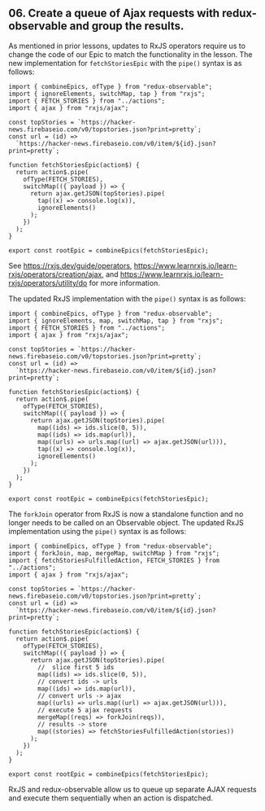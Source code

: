 ## 06. Create a queue of Ajax requests with redux-observable and group the results.

<Timestamp start="1:50" end="3:00">
    
As mentioned in prior lessons, updates to RxJS operators require us to change the code of our Epic to match the functionality in the lesson. The new implementation for `fetchStoriesEpic` with the `pipe()` syntax is as follows:

```
import { combineEpics, ofType } from "redux-observable";
import { ignoreElements, switchMap, tap } from "rxjs";
import { FETCH_STORIES } from "../actions";
import { ajax } from "rxjs/ajax";

const topStories = `https://hacker-news.firebaseio.com/v0/topstories.json?print=pretty`;
const url = (id) =>
  `https://hacker-news.firebaseio.com/v0/item/${id}.json?print=pretty`;

function fetchStoriesEpic(action$) {
  return action$.pipe(
    ofType(FETCH_STORIES),
    switchMap(({ payload }) => {
      return ajax.getJSON(topStories).pipe(
        tap((x) => console.log(x)),
        ignoreElements()
      );
    })
  );
}

export const rootEpic = combineEpics(fetchStoriesEpic);
```

See https://rxjs.dev/guide/operators, https://www.learnrxjs.io/learn-rxjs/operators/creation/ajax, and https://www.learnrxjs.io/learn-rxjs/operators/utility/do for more information.

</Timestamp>

<Timestamp start="3:01" end="5:20">

The updated RxJS implementation with the `pipe()` syntax is as follows:

```
import { combineEpics, ofType } from "redux-observable";
import { ignoreElements, map, switchMap, tap } from "rxjs";
import { FETCH_STORIES } from "../actions";
import { ajax } from "rxjs/ajax";

const topStories = `https://hacker-news.firebaseio.com/v0/topstories.json?print=pretty`;
const url = (id) =>
  `https://hacker-news.firebaseio.com/v0/item/${id}.json?print=pretty`;

function fetchStoriesEpic(action$) {
  return action$.pipe(
    ofType(FETCH_STORIES),
    switchMap(({ payload }) => {
      return ajax.getJSON(topStories).pipe(
        map((ids) => ids.slice(0, 5)),
        map((ids) => ids.map(url)),
        map((urls) => urls.map((url) => ajax.getJSON(url))),
        tap((x) => console.log(x)),
        ignoreElements()
      );
    })
  );
}

export const rootEpic = combineEpics(fetchStoriesEpic);
```

<Timestamp start="5:30" end="7:20">

The `forkJoin` operator from RxJS is now a standalone function and no longer needs to be called on an Observable object. The updated RxJS implementation using the `pipe()` syntax is as follows:

```
import { combineEpics, ofType } from "redux-observable";
import { forkJoin, map, mergeMap, switchMap } from "rxjs";
import { fetchStoriesFulfilledAction, FETCH_STORIES } from "../actions";
import { ajax } from "rxjs/ajax";

const topStories = `https://hacker-news.firebaseio.com/v0/topstories.json?print=pretty`;
const url = (id) =>
  `https://hacker-news.firebaseio.com/v0/item/${id}.json?print=pretty`;

function fetchStoriesEpic(action$) {
  return action$.pipe(
    ofType(FETCH_STORIES),
    switchMap(({ payload }) => {
      return ajax.getJSON(topStories).pipe(
        //  slice first 5 ids
        map((ids) => ids.slice(0, 5)),
        // convert ids -> urls
        map((ids) => ids.map(url)),
        // convert urls -> ajax
        map((urls) => urls.map((url) => ajax.getJSON(url))),
        // execute 5 ajax requests
        mergeMap((reqs) => forkJoin(reqs)),
        // results -> store
        map((stories) => fetchStoriesFulfilledAction(stories))
      );
    })
  );
}

export const rootEpic = combineEpics(fetchStoriesEpic);
```

</Timestamp>

RxJS and redux-observable allow us to queue up separate AJAX requests and execute them sequentially when an action is dispatched.
